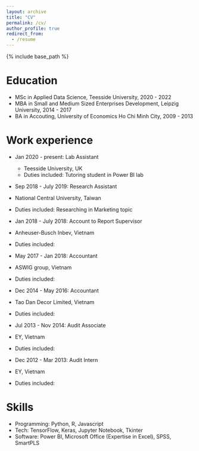 ```yaml
---
layout: archive
title: "CV"
permalink: /cv/
author_profile: true
redirect_from:
  - /resume
---
```


{% include base_path %}

Education
======
* MSc in Applied Data Science, Teesside University, 2020 - 2022
* MBA in Small and Medium Sized Enterprises Development, Leipzig University, 2014 - 2017
* BA in Accouting, University of Economics Ho Chi Minh City, 2009 - 2013

Work experience
======
* Jan 2020 - present: Lab Assistant
  * Teesside University, UK
  * Duties included: Tutoring student in Power BI lab
  
*  Sep 2018 - July 2019: Research Assistant
  * National Central University, Taiwan
  * Duties included: Researching in Marketing topic
  
*  Jan 2018 - July 2018: Account to Report Supervisor
  * Anheuser-Busch Inbev, Vietnam
  * Duties included:
  
*  May 2017 - Jan 2018: Accountant
  * ASWIG group, Vietnam
  * Duties included:
  
*  Dec 2014 - May 2016: Accountant
  * Tao Dan Decor Limited, Vietnam
  * Duties included:

*  Jul 2013 - Nov 2014: Audit Associate
  * EY, Vietnam
  * Duties included:
  
*  Dec 2012 - Mar 2013: Audit Intern
  * EY, Vietnam
  * Duties included:
    
Skills
======
* Programming: Python, R, Javascript
* Tech: TensorFlow, Keras, Jupyter Notebook, Tkinter
* Software: Power BI, Microsoft Office (Expertise in Excel), SPSS, SmartPLS

<!---
Publications
======
  <ul>{% for post in site.publications %}
    {% include archive-single-cv.html %}
  {% endfor %}</ul>

<!---
Talks
======
  <ul>{% for post in site.talks %}
    {% include archive-single-talk-cv.html %}
  {% endfor %}</ul>

<!---
Teaching
======
  <ul>{% for post in site.teaching %}
    {% include archive-single-cv.html %}
  {% endfor %}</ul>

<!---
Service and leadership
======
* Currently signed in to 43 different slack teams 

